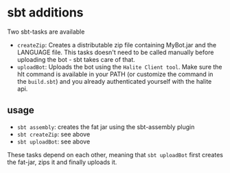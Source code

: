 # sbt additions

Two sbt-tasks are available
* `createZip`: Creates a distributable zip file containing MyBot.jar and the LANGUAGE file. This tasks doesn't need to be called manually before uploading the bot - sbt takes care of that.
* `uploadBot`: Uploads the bot using the `Halite Client tool`. Make sure the hlt command is available in your PATH (or customize the command in the `build.sbt`) and you already authenticated yourself with the halite api.

## usage
* `sbt assembly`: creates the fat jar using the sbt-assembly plugin
* `sbt createZip`: see above
* `sbt uploadBot`: see above

These tasks depend on each other, meaning that `sbt uploadBot` first creates the fat-jar, zips it and finally uploads it.

